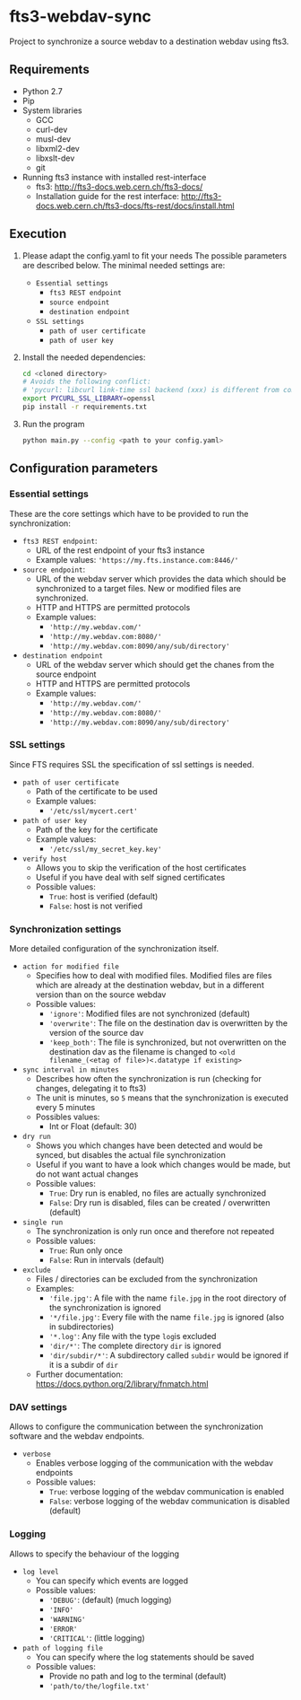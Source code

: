 # fts3-webdav-sync

Project to synchronize a source webdav to a destination webdav using fts3.

## Requirements
*   Python 2.7
*   Pip
*   System libraries
    +   GCC
    +   curl-dev
    +   musl-dev
    +   libxml2-dev
    +   libxslt-dev
    +   git
*   Running fts3 instance with installed rest-interface
    +   fts3: <http://fts3-docs.web.cern.ch/fts3-docs/>
    +   Installation guide for the rest interface: <http://fts3-docs.web.cern.ch/fts3-docs/fts-rest/docs/install.html>

## Execution

1.  Please adapt the config.yaml to fit your needs
    The possible parameters are described below.
    The minimal needed settings are:
    -   ``Essential settings``
        +   ``fts3 REST endpoint``
        +   ``source endpoint``
        +   ``destination endpoint``
    -   ``SSL settings``
        +   ``path of user certificate``
        +   ``path of user key``
2.  Install the needed dependencies:

    ```bash
    cd <cloned directory>
    # Avoids the following conflict:
    # 'pycurl: libcurl link-time ssl backend (xxx) is different from compile-time ssl backend (yyy) conflict
    export PYCURL_SSL_LIBRARY=openssl
    pip install -r requirements.txt
    ```

3.  Run the program

    ```bash
    python main.py --config <path to your config.yaml>
    ```

## Configuration parameters

### Essential settings
These are the core settings which have to be provided to run the synchronization:

*   ``fts3 REST endpoint``:
    -   URL of the rest endpoint of your fts3 instance
    -   Example values:
        ``'https://my.fts.instance.com:8446/'``
*   ``source endpoint``:
    -   URL of the webdav server which provides the data which should be synchronized to a target files.
       New or modified files are synchronized.
    -   HTTP and HTTPS are permitted protocols
    -   Example values:
        +   ``'http://my.webdav.com/'``
        +   ``'http://my.webdav.com:8080/'``
        +   ``'http://my.webdav.com:8090/any/sub/directory'``
*   ``destination endpoint``
    -   URL of the webdav server which should get the chanes from the source endpoint
    -   HTTP and HTTPS are permitted protocols
    -   Example values:
        +   ``'http://my.webdav.com/'``
        +   ``'http://my.webdav.com:8080/'``
        +   ``'http://my.webdav.com:8090/any/sub/directory'``

### SSL settings
Since FTS requires SSL the specification of ssl settings is needed.

*   ``path of user certificate``
    -   Path of the certificate to be used
    -   Example values:
        +   ``'/etc/ssl/mycert.cert'``
*   ``path of user key``
    -   Path of the key for the certificate
    -   Example values:
        +   ``'/etc/ssl/my_secret_key.key'``
*   ``verify host``
    -   Allows you to skip the verification of the host certificates
    -   Useful if you have deal with self signed certificates
    -   Possible values:
        +   ``True``: host is verified (default)
        +   ``False``: host is not verified

### Synchronization settings
More detailed configuration of the synchronization itself.

*   ``action for modified file``
    -   Specifies how to deal with modified files. Modified files are files which are already at the destination webdav,
    but in a different version than on the source webdav
    -   Possible values:
        +   ``'ignore'``: Modified files are not synchronized (default)
        +   ``'overwrite'``: The file on the destination dav is overwritten by the version of the source dav
        +   ``'keep_both'``: The file is synchronized, but not overwritten on the destination dav as the filename is changed to
            ``<old filename_(<etag of file>)<.datatype if existing>``
*   ``sync interval in minutes``
    -   Describes how often the synchronization is run (checking for changes, delegating it to fts3)
    -   The unit is minutes, so ``5`` means that the synchronization is executed every 5 minutes
    -   Possibles values:
        +   Int or Float (default: 30)
*   ``dry run``
    -   Shows you which changes have been detected and would be synced, but disables the actual file synchronization
    -   Useful if you want to have a look which changes would be made, but do not want actual changes
    -   Possible values:
        +   ``True``: Dry run is enabled, no files are actually synchronized
        +   ``False``: Dry run is disabled, files can be created / overwritten (default)
*   ``single run``
    -   The synchronization is only run once and therefore not repeated
    -   Possible values:
        +   ``True``: Run only once
        +   ``False``: Run in intervals (default)
*   ``exclude``
    -   Files / directories can be excluded from the synchronization
    -   Examples:
        +   ``'file.jpg'``: A file with the name ``file.jpg`` in the root directory of the synchronization is ignored
        +   ``'*/file.jpg'``: Every file with the name ``file.jpg`` is ignored (also in subdirectories)
        *   ``'*.log'``: Any file with the type ``log``is excluded
        *   ``'dir/*'``: The complete directory ``dir`` is ignored
        *   ``'dir/subdir/*'``: A subdirectory called ``subdir`` would be ignored if it is a subdir of `dir`
    -   Further documentation: <https://docs.python.org/2/library/fnmatch.html>


### DAV settings
Allows to configure the communication between the synchronization software and the webdav endpoints.

*   ``verbose``
    -   Enables verbose logging of the communication with the webdav endpoints
    -   Possible values:
        +   ``True``: verbose logging of the webdav communication is enabled
        +   ``False``: verbose logging of the webdav communication is disabled (default)

### Logging
Allows to specify the behaviour of the logging
*   ``log level``
    -   You can specify which events are logged
    -   Possible values:
        +   ``'DEBUG'``: (default) (much logging)
        +   ``'INFO'``
        +   ``'WARNING'``
        +   ``'ERROR'``
        +   ``'CRITICAL'``: (little logging)
*   ``path of logging file``
    -   You can specify where the log statements should be saved
    -   Possible values:
        +   Provide no path and log to the terminal (default)
        +   ``'path/to/the/logfile.txt'``
